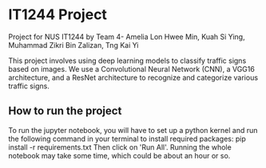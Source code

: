 # IT1244 Project
Project for NUS IT1244 by Team 4- Amelia Lon Hwee Min, Kuah Si Ying, Muhammad Zikri Bin Zalizan, Tng Kai Yi

This project involves using deep learning models to classify traffic signs based on images. We use a Convolutional Neural Network (CNN), a VGG16 architecture, and a ResNet architecture to recognize and categorize various traffic signs.

## How to run the project
To run the jupyter notebook, you will have to set up a python kernel and run the following command in your terminal to install required packages:
pip install -r requirements.txt
Then click on 'Run All'. Running the whole notebook may take some time, which could be about an hour or so.

